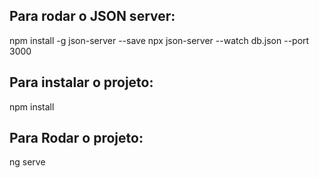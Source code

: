 ## Para rodar o JSON server:
npm install -g json-server --save
npx json-server --watch db.json --port 3000

## Para instalar o projeto: 
npm install

## Para Rodar o projeto: 
ng serve
